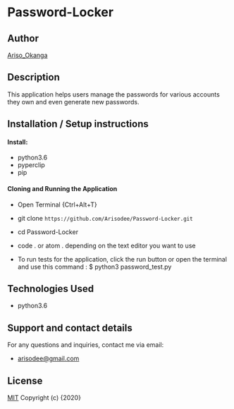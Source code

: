 # Password-Locker
## Author

[Ariso_Okanga](https://github.com/Arisodee)

## Description

This application helps users manage the passwords for various accounts they own and even generate new passwords.

## Installation / Setup instructions

#### Install:
* python3.6
* pyperclip
* pip

#### Cloning and Running the Application

* Open Terminal {Ctrl+Alt+T}

* git clone ```https://github.com/Arisodee/Password-Locker.git```

* cd Password-Locker

* code . or atom . depending on the text editor you want to use

* To run tests for the application, click the run button or open the terminal and use this command : $ python3 password_test.py


## Technologies Used

* python3.6

## Support and contact details
For any questions and inquiries, contact me via email:
* arisodee@gmail.com
## License
[MIT](https://choosealicense.com/licenses/mit/)
Copyright (c) {2020} 
